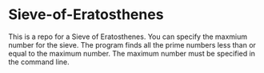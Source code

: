 # Sieve-of-Eratosthenes

This is a repo for a Sieve of Eratosthenes. You can specify the maxmium number for the sieve. The program finds all the prime numbers less than or equal to the maximum number. The maximum number must be specified in the command line.
